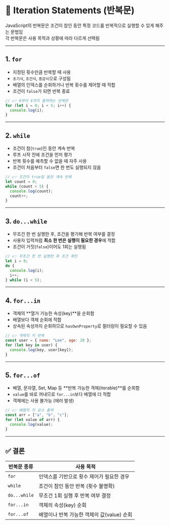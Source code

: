 # 🔁 Iteration Statements (반복문)

JavaScript의 반복문은 조건이 참인 동안 특정 코드를 반복적으로 실행할 수 있게 해주는 문법임  
각 반복문은 사용 목적과 상황에 따라 다르게 선택됨

---

## 1. `for`
- 지정된 횟수만큼 반복할 때 사용
- `초기식`, `조건식`, `증감식`으로 구성됨
- 배열의 인덱스를 순회하거나 반복 횟수를 제어할 때 적합
- 조건이 `false`가 되면 반복 종료

```js
// 👉 0부터 4까지 출력하는 반복문
for (let i = 0; i < 5; i++) {
  console.log(i);
}
```

---

## 2. `while`
- 조건이 참(`true`)인 동안 계속 반복
- 루프 시작 전에 조건을 먼저 평가
- 반복 횟수를 예측할 수 없을 때 자주 사용
- 조건이 처음부터 `false`면 한 번도 실행되지 않음

```js
// 👉 조건이 true일 동안 계속 반복
let count = 0;
while (count < 5) {
  console.log(count);
  count++;
}
```

---

## 3. `do...while`
- 무조건 한 번 실행한 후, 조건을 평가해 반복 여부를 결정
- 사용자 입력처럼 **최소 한 번은 실행이 필요한 경우**에 적합
- 조건이 거짓(`false`)이어도 1회는 실행됨

```js
// 👉 무조건 한 번 실행한 후 조건 확인
let i = 0;
do {
  console.log(i);
  i++;
} while (i < 5);
```

---

## 4. `for...in`
- 객체의 **열거 가능한 속성(key)**을 순회함
- 배열보다 객체 순회에 적합
- 상속된 속성까지 순회하므로 `hasOwnProperty`로 필터링이 필요할 수 있음

```js
// 👉 객체의 키 반복
const user = { name: "Lee", age: 28 };
for (let key in user) {
  console.log(key, user[key]);
}
```

---

## 5. `for...of`
- 배열, 문자열, Set, Map 등 **반복 가능한 객체(iterable)**를 순회함
- `value`를 바로 꺼내므로 `for...in`보다 배열에 더 적합
- 객체에는 사용 불가능 (에러 발생)

```js
// 👉 배열의 각 요소 출력
const arr = ["a", "b", "c"];
for (let value of arr) {
  console.log(value);
}
```

---

## ✅ 결론

| 반복문 종류       | 사용 목적                                  |
|------------------|--------------------------------------------|
| `for`            | 인덱스를 기반으로 횟수 제어가 필요한 경우      |
| `while`          | 조건이 참인 동안 반복 (횟수 불명확)           |
| `do...while`     | 무조건 1회 실행 후 반복 여부 결정              |
| `for...in`       | 객체의 속성(key) 순회                         |
| `for...of`       | 배열이나 반복 가능한 객체의 값(value) 순회     |

